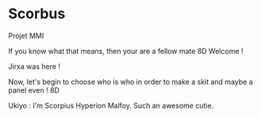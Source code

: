 # Scorbus
Projet MMI

If you know what that means, then your are a fellow mate 8D
Welcome !

Jirxa was here !

Now, let's begin to choose who is who in order to make a skit and maybe a panel even ! 8D

Ukiyo : I'm Scorpius Hyperion Malfoy. Such an awesome cutie.